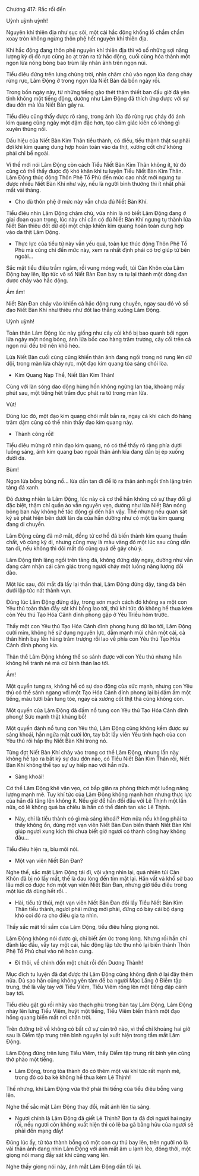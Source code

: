 




Chương 417: Rắc rối đến


Uỳnh uỳnh uỳnh!

Nguyên khí thiên địa như sục sôi, một cái hắc động khổng lồ chầm chầm xoay tròn không ngừng thôn phệ hết nguyên khí thiên địa.

Khi hắc động đang thôn phệ nguyên khí thiên địa thì vô số những sợi năng lượng kỳ dị đỏ rực cũng ào ạt tràn ra từ hắc động, cuối cùng hóa thành một ngọn lửa nóng bỏng bao trùm lấy nhân ảnh trên ngọn núi.

Tiểu điêu đứng trên lưng chừng trời, nhìn chăm chú vào ngọn lửa đang cháy rừng rực, Lâm Động ở trong ngọn lửa Niết Bàn đã bốn ngày rồi.

Trong bốn ngày này, từ những tiếng gào thét thảm thiết ban đầu giờ đã yên tĩnh không một tiếng động, dường như Lâm Động đã thích ứng được với sự đau đớn mà lửa Niết Bàn gây ra.

Tiểu điêu cũng thấy được rõ ràng, trong ánh lửa đỏ rừng rực cháy đó ánh kim quang cũng ngày một đậm đặc hơn, tạo cảm giác kiên cố không gì xuyên thủng nổi.

Dấu hiệu của Niết Bàn Kim Thân tiểu thành, có điều, tiểu thành thật sự phải đợi khi kim quang dung hợp hoàn toàn vào da thịt, xương cốt chứ không phải chỉ bề ngoài.

Vì thế mới nói Lâm Động còn cách Tiểu Niết Bàn Kim Thân không ít, từ đó cũng có thể thấy được độ khó khăn khi tu luyện Tiểu Niết Bàn Kim Thân. Lâm Động thúc động Thôn Phệ Tổ Phù đến mức cao nhất mới ngưng tụ được nhiều Niết Bàn Khí như vậy, nếu là người bình thường thì ít nhất phải mất vài tháng.

- Cho dù thôn phệ ở mức này vẫn chưa đủ Niết Bàn Khí.

Tiểu điêu nhìn Lâm Động chăm chú, vừa nhìn là nó biết Lâm Động đang ở giai đoạn quan trọng, lúc này chỉ cần có đủ Niết Bàn Khí ngưng tụ thành lửa Niết Bàn thiêu đốt dữ dội một chập khiến kim quang hoàn toàn dung hợp vào da thịt Lâm Động.

- Thực lực của tiểu tử này vẫn yếu quá, toàn lực thúc động Thôn Phệ Tổ Phù mà cũng chỉ đến mức này, xem ra nhất định phải có trợ giúp từ bên ngoài…

Sắc mặt tiểu điêu trầm ngâm, rồi vung móng vuốt, túi Càn Khôn của Lâm Động bay lên, lập tức vô số Niết Bàn Đan bay ra tụ lại thành một dòng đan dược chảy vào hắc động.

Ầm ầm!

Niết Bàn Đan chảy vào khiến cả hắc động rung chuyển, ngay sau đó vô số đạo Niết Bàn Khí như thiêu như đốt lao thẳng xuống Lâm Động.

Uỳnh uỳnh!

Toàn thân Lâm Động lúc này giống như cây củi khô bị bao quanh bởi ngọn lửa ngày một nóng bỏng, ánh lửa bốc cao hàng trăm trượng, cây cối trên cả ngọn núi đều trở nên khô héo.

Lửa Niết Bàn cuối cùng cũng khiến thân ảnh đang ngồi trong nó rung lên dữ dội, trong màn lửa cháy rực, một đạo kim quang tỏa sáng chói lòa.

- Kim Quang Nạp Thể, Niết Bàn Kim Thân!

Cùng với làn sóng dao động hùng hồn không ngừng lan tỏa, khoảng mấy phút sau, một tiếng hét trầm đục phát ra từ trong màn lửa.

Vút!

Đúng lúc đó, một đạo kim quang chói mắt bắn ra, ngay cả khi cách đó hàng trăm dặm cũng có thể nhìn thấy đạo kim quang này.

- Thành công rồi!

Tiểu điêu mừng rỡ nhìn đạo kim quang, nó có thể thấy rõ ràng phía dưới luồng sáng, ánh kim quang bao ngoài thân ảnh kia đang dần bị ép xuống dưới da.

Bùm!

Ngọn lửa bỗng bùng nổ… lửa dần tan đi để lộ ra thân ảnh ngồi tĩnh lặng trên tảng đá xanh.

Đó đương nhiên là Lâm Động, lúc này cả cơ thể hắn không có sự thay đổi gì đặc biệt, thậm chí quần áo vẫn nguyên vẹn, dường như lửa Niết Bàn nóng bỏng ban nãy không hề tác động gì đến hắn vậy. Thế nhưng nếu quan sát kỹ sẽ phát hiện bên dưới làn da của hắn dường như có một tia kim quang đang di chuyển.

Lâm Động cũng đã mở mắt, đồng tử cơ hồ đã biến thành kim quang thuần chất, vô cùng kỳ dị, nhưng cũng may là màu vàng đó một lúc sau cũng dần tan đi, nếu không thì đôi mắt đó cũng quá dễ gây chú ý.

Lâm Động tĩnh lặng ngồi trên tảng đá, không đứng dậy ngay, dường như vẫn đang cảm nhận cái cảm giác trong người chảy một luồng năng lượng dồi dào.

Một lúc sau, đôi mắt đã lấy lại thần thái, Lâm Động đứng dậy, tảng đá bên dưới lập tức nát thành vụn.

Đúng lúc Lâm Động đứng dậy, trong sơn mạch cách đó không xa một con Yêu thú toàn thân đầy sát khí bỗng lao tới, thứ khí tức đó không hề thua kém còn Yêu thú Tạo Hóa Cảnh đỉnh phong gặp ở Yêu Triều hôm trước.

Thấy một con Yêu thú Tạo Hóa Cảnh đỉnh phong hung dữ lao tới, Lâm Động cười mỉm, không hề sử dụng nguyên lực, dẫm mạnh mũi chân một cái, cả thân hình bay lên hàng trăm trượng rồi lao về phía con Yêu thú Tạo Hóa Cảnh đỉnh phong kia.

Thân thể Lâm Động không thể so sánh được với con Yêu thú nhưng hắn không hề tránh né mà cứ bình thản lao tới.

Ầm!

Một quyền tung ra, không hề có sự dao động của sức mạnh, nhưng con Yêu thú có thể sánh ngang với một Tạo Hóa Cảnh đỉnh phong lại bị đấm ầm một tiếng, máu tươi bắn tung tóe, ngay cả xương cốt thịt thà cũng không còn.

Một quyền của Lâm Động đã đấm nổ tung con Yêu thú Tạo Hóa Cảnh đỉnh phong! Sức mạnh thật khủng bố!

Một quyền đánh nổ tung con Yêu thú, Lâm Động cũng không kềm được sự sảng khoái, hắn ngửa mặt cười lớn, tay bắt lấy viên Yêu tinh hạch của con Yêu thú rồi hấp thụ Niết Bàn Khí trong nó.

Từng đợt Niết Bàn Khí chảy vào trong cơ thể Lâm Động, nhưng lần này không hề tạo ra bất kỳ sự đau đớn nào, có Tiểu Niết Bàn Kim Thân rồi, Niết Bàn Khí không thể tạo sự uy hiếp nào với hắn nữa.

- Sảng khoái!

Cơ thể Lâm Động khẽ vặn vẹo, cơ bắp giãn ra phóng thích một luồng năng lượng mạnh mẽ. Tuy khí tức của Lâm Động không mạnh hơn nhưng thực lực của hắn đã tăng lên không ít. Nếu giờ để hắn đối đầu với Lê Thịnh một lần nữa, có lẽ không quá ba chiêu là hắn có thể đánh tan xác Lê Thịnh.

- Này, chỉ là tiểu thành có gì mà sảng khoái? Hơn nữa nếu không phải ta thấy không ổn, dùng một vạn viên Niết Bàn Đan biến thành Niết Bàn Khí giúp ngươi xung kích thì chưa biết giờ ngươi có thành công hay không đâu…

Tiểu điêu hiện ra, bỉu môi nói.

- Một vạn viên Niết Bàn Đan?

Nghe thế, sắc mặt Lâm Động tái đi, vội vàng nhìn lại, quả nhiên túi Càn Khôn đã bị nó lấy mất, thế là đau lòng đến tím mặt lại. Hắn vất vả khổ sở bao lâu mới có được hơn một vạn viên Niết Bàn Đan, nhưng giờ tiểu điêu trong một lúc đã dùng hết rồi…

- Hài, tiểu tử thúi, một vạn viên Niết Bàn Đan đổi lấy Tiểu Niết Bàn Kim Thân tiểu thành, ngươi phải mừng mới phải, đừng có bày cái bộ dạng khó coi đó ra cho điêu gia ta nhìn.

Thấy sắc mặt tối sầm của Lâm Động, tiểu điêu hắng giọng nói.

Lâm Động không nói được gì, chỉ biết ấm ức trong lòng. Nhưng rồi hắn chỉ đành lắc đầu, vẫy tay một cái, hắc động lập tức thu nhỏ lại biến thành Thôn Phệ Tổ Phù chui vào nê hoàn cung.

- Đi thôi, về chỉnh đốn một chút rồi đến Dương Thành!

Mục đích tu luyện đã đạt được thì Lâm Động cũng không định ở lại đây thêm nữa. Dù sao hắn cũng không yên tâm để ba người Mạc Lăng ở Điểm tập trung, thế là vẫy tay với Tiểu Viêm, Tiểu Viêm rống lên một tiếng đập cánh bay tới.

Tiểu điêu gật gù rồi nhảy vào thạch phù trong bàn tay Lâm Động, Lâm Động nhảy lên lưng Tiểu Viêm, huýt một tiếng, Tiểu Viêm biến thành một đạo hồng quang biến mất nơi chân trời.

Trên đường trở về không có bất cứ sự cản trở nào, vì thế chỉ khoảng hai giờ sau là Điểm tập trung trên bình nguyên lại xuất hiện trong tầm mắt Lâm Động.

Lâm Động đứng trên lưng Tiểu Viêm, thấy Điểm tập trung rất bình yên cũng thở phào một tiếng.

- Lâm Động, trong tòa thành đó có thêm một vài khí tức rất mạnh mẽ, trong đó có ba kẻ không hề thua kém Lê Thịnh!

Thế nhưng, khi Lâm Động vừa thở phải thi tiếng của tiểu điêu bỗng vang lên.

Nghe thế sắc mặt Lâm Động thay đổi, mắt ánh lên tia sáng.

- Ngươi chính là Lâm Động đã giết Lê Thịnh? Bọn ta đã đợi ngươi hai ngày rồi, nếu ngươi còn không xuất hiện thì có lẽ ba gã bằng hữu của ngươi sẽ phải đền mạng đấy!

Đúng lúc ấy, từ tòa thành bỗng có một con cự thú bay lên, trên người nó là vài thân ảnh đang nhìn Lâm Động với ánh mắt âm u lạnh lẽo, đồng thời, một giọng nói mang đầy sát khí cũng vang lên.

Nghe thấy giọng nói này, ánh mắt Lâm Động dần tối lại.




